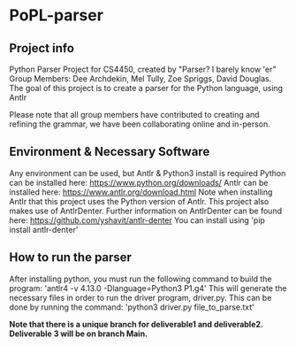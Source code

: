 # PoPL-parser

## Project info

Python Parser Project for CS4450, created by "Parser? I barely know 'er"
Group Members: Dee Archdekin, Mel Tully, Zoe Spriggs, David Douglas.
The goal of this project is to create a parser for the Python language, using Antlr

Please note that all group members have contributed to creating and refining the grammar, 
we have been collaborating online and in-person.

## Environment & Necessary Software

Any environment can be used, but Antlr & Python3 install is required
Python can be installed here: https://www.python.org/downloads/
Antlr can be installed here: https://www.antlr.org/download.html
Note when installing Antlr that this project uses the Python version of Antlr. 
This project also makes use of AntlrDenter. Further information on AntlrDenter can 
be found here: https://github.com/yshavit/antlr-denter
You can install using 'pip install antlr-denter'

## How to run the parser

After installing python, you must run the following command to build the program: 
'antlr4 -v 4.13.0 -Dlanguage=Python3 P1.g4'
This will generate the necessary files in order to run the driver program, driver.py.
This can be done by running the command: 'python3 driver.py file_to_parse.txt'

**Note that there is a unique branch for deliverable1 and deliverable2. Deliverable 3 will be on branch Main.**
